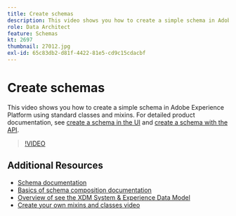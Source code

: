 ```yaml
---
title: Create schemas
description: This video shows you how to create a simple schema in Adobe Experience Platform using standard classes and mixins.
role: Data Architect
feature: Schemas
kt: 2697
thumbnail: 27012.jpg
exl-id: 65c83db2-d81f-4422-81e5-cd9c15cdacbf
---
```

# Create schemas

This video shows you how to create a simple schema in Adobe Experience Platform using standard classes and mixins.  For detailed product documentation, see [create a schema in the UI](https://experienceleague.adobe.com/docs/experience-platform/xdm/tutorials/create-schema-ui.html) and [create a schema with the API](https://experienceleague.adobe.com/docs/experience-platform/xdm/tutorials/create-schema-api.html).

>[!VIDEO](https://video.tv.adobe.com/v/27012?quality=12&learn=on)

## Additional Resources

* [Schema documentation](https://experienceleague.adobe.com/docs/experience-platform/xdm/home.html)
* [Basics of schema composition documentation](https://www.adobe.com/go/xdm-schema-composition-basics-en)
* [Overview of see the XDM System & Experience Data Model](understanding-the-xdm-system-and-experience-data-model.md)
* [Create your own mixins and classes video](create-your-own-mixins-and-classes.md)
